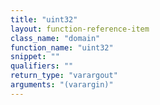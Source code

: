 ```yaml
---
title: "uint32"
layout: function-reference-item
class_name: "domain"
function_name: "uint32"
snippet: ""
qualifiers: ""
return_type: "varargout"
arguments: "(varargin)"
---
```


<pre class="help-text"></pre>